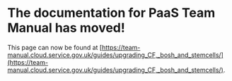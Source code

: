 
# The documentation for PaaS Team Manual has moved!
This page can now be found at [https://team-manual.cloud.service.gov.uk/guides/upgrading_CF,_bosh_and_stemcells/](https://team-manual.cloud.service.gov.uk/guides/upgrading_CF,_bosh_and_stemcells/).
